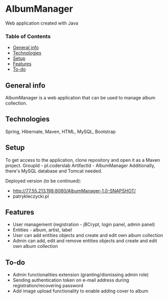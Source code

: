# AlbumManager

Web application created with Java

### Table of Contents
* [General info](#general-info)
* [Technologies](#technologies)
* [Setup](#setup)
* [Features](#features)
* [To-do](#to-do)

## General info
AlbumManager is a web application that can be used to manage album collection.

## Technologies

Spring, Hibernate, Maven, HTML, MySQL, Bootstrap

## Setup

To get access to the application, clone repository and open it as a Maven project.
GroupId - pl.coderslab
ArtifactId - AlbumManager
Additionally, there's MySQL database and Tomcat needed.

Deployed version (to be continued): 

* http://77.55.213.198:8080/AlbumManager-1.0-SNAPSHOT/
* patrykleczycki.pl

## Features

* User management (registration - jBCrypt, login panel, admin panel)
* Entities - album, artist, label
* User can add entities objects and create and edit own album collection
* Admin can add, edit and remove entities objects and create and edit own album collection

## To-do
* Admin functionalities extension (granting/dismissing admin role)
* Sending authentication token on e-mail address during registration/recovering password
* Add image upload functionality to enable adding cover to album
